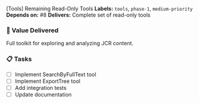 [Tools] Remaining Read-Only Tools
**Labels:** `tools`, `phase-1`, `medium-priority`
**Depends on:** #8
**Delivers:** Complete set of read-only tools

### 🎯 Value Delivered
Full toolkit for exploring and analyzing JCR content.

### 📋 Tasks
- [ ] Implement SearchByFullText tool
- [ ] Implement ExportTree tool
- [ ] Add integration tests
- [ ] Update documentation